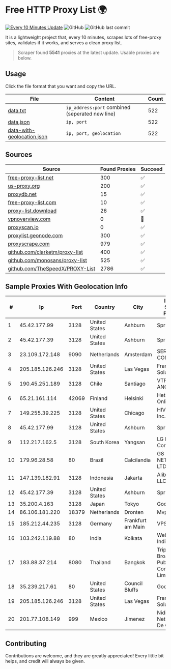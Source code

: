 
# Free HTTP Proxy List 🌍

[![Every 10 Minutes Update](https://github.com/mertguvencli/http-proxy-list/actions/workflows/main.yml/badge.svg?branch=main)](https://github.com/mertguvencli/http-proxy-list/actions/workflows/main.yml)
![GitHub](https://img.shields.io/github/license/mertguvencli/http-proxy-list)
![GitHub last commit](https://img.shields.io/github/last-commit/mertguvencli/http-proxy-list)

It is a lightweight project that, every 10 minutes, scrapes lots of free-proxy sites, validates if it works, and serves a clean proxy list.


> Scraper found **5541** proxies at the latest update. Usable proxies are below.

## Usage

Click the file format that you want and copy the URL.


|File|Content|Count|
|----|-------|-----|
|[data.txt](https://raw.githubusercontent.com/mertguvencli/http-proxy-list/main/proxy-list/data.txt)|`ip_address:port` combined (seperated new line)|522|
|[data.json](https://raw.githubusercontent.com/mertguvencli/http-proxy-list/main/proxy-list/data.json)|`ip, port`|522|
|[data-with-geolocation.json](https://raw.githubusercontent.com/mertguvencli/http-proxy-list/main/proxy-list/data-with-geolocation.json)|`ip, port, geolocation`|522|

## Sources

|Source|Found Proxies|Succeed|
|------|-------------|-------|
|[free-proxy-list.net](https://free-proxy-list.net)|300|✅|
|[us-proxy.org](https://www.us-proxy.org)|200|✅|
|[proxydb.net](http://proxydb.net)|15|✅|
|[free-proxy-list.com](https://free-proxy-list.com/?page=&port=&type%5B%5D=http&type%5B%5D=https&up_time=0&search=Search)|10|✅|
|[proxy-list.download](https://www.proxy-list.download/HTTP)|26|✅|
|[vpnoverview.com](https://vpnoverview.com/privacy/anonymous-browsing/free-proxy-servers)|0|🚫|
|[proxyscan.io](https://www.proxyscan.io)|0|✅|
|[proxylist.geonode.com](https://proxylist.geonode.com/api/proxy-list?limit=300&page=1&sort_by=lastChecked&sort_type=desc&protocols=http,https)|300|✅|
|[proxyscrape.com](https://api.proxyscrape.com/v2/?request=displayproxies&protocol=http&timeout=10000&country=all&ssl=all&anonymity=all)|979|✅|
|[github.com/clarketm/proxy-list](https://raw.githubusercontent.com/clarketm/proxy-list/master/proxy-list-raw.txt)|400|✅|
|[github.com/monosans/proxy-list](https://raw.githubusercontent.com/monosans/proxy-list/main/proxies/http.txt)|525|✅|
|[github.com/TheSpeedX/PROXY-List](https://raw.githubusercontent.com/TheSpeedX/PROXY-List/master/http.txt)|2786|✅|


## Sample Proxies With Geolocation Info

|#|Ip|Port|Country|City|Internet Service Provider|
|-|--|----|-------|----|-------------------------|
|1|45.42.177.99|3128|United States|Ashburn|Sprint|
|2|45.42.177.39|3128|United States|Ashburn|Sprint|
|3|23.109.172.148|9090|Netherlands|Amsterdam|SERVERS-COM|
|4|205.185.126.246|3128|United States|Las Vegas|FranTech Solutions|
|5|190.45.251.189|3128|Chile|Santiago|VTR BANDA ANCHA S.A.|
|6|65.21.161.114|42069|Finland|Helsinki|Hetzner Online GmbH|
|7|149.255.39.225|3128|United States|Chicago|HIVELOCITY, Inc.|
|8|45.42.177.99|3128|United States|Ashburn|Sprint|
|9|112.217.162.5|3128|South Korea|Yangsan|LG DACOM Corporation|
|10|179.96.28.58|80|Brazil|Calcilandia|G8 NETWORKS LTDA|
|11|147.139.182.91|3128|Indonesia|Jakarta|Alibaba.com LLC|
|12|45.42.177.39|3128|United States|Ashburn|Sprint|
|13|35.200.4.163|3128|Japan|Tokyo|Google LLC|
|14|86.106.181.220|18379|Netherlands|Dronten|Mvps LTD|
|15|185.212.44.235|3128|Germany|Frankfurt am Main|VPS2day.com|
|16|103.242.119.88|80|India|Kolkata|Web Werks India Pvt. Ltd.|
|17|183.88.37.214|8080|Thailand|Bangkok|Triple T Broadband Public Company Limited|
|18|35.239.217.61|80|United States|Council Bluffs|Google LLC|
|19|205.185.126.246|3128|United States|Las Vegas|FranTech Solutions|
|20|201.77.108.149|999|Mexico|Jimenez|Nidix Networks S.a. De C.V.|



## Contributing

Contributions are welcome, and they are greatly appreciated! Every
little bit helps, and credit will always be given.

